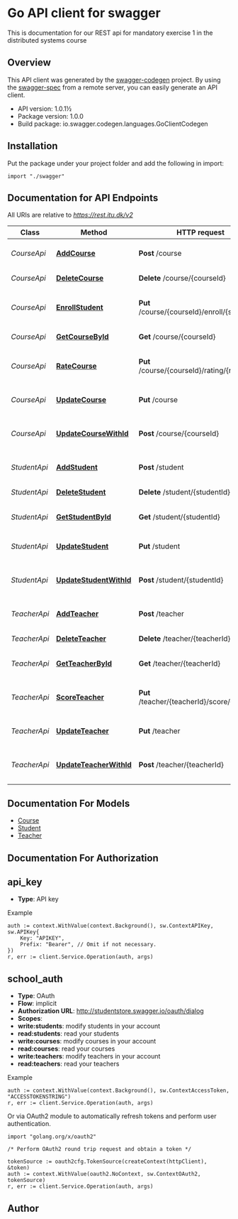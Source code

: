 # Go API client for swagger

This is documentation for our REST api for mandatory exercise 1 in the distributed systems course

## Overview
This API client was generated by the [swagger-codegen](https://github.com/swagger-api/swagger-codegen) project.  By using the [swagger-spec](https://github.com/swagger-api/swagger-spec) from a remote server, you can easily generate an API client.

- API version: 1.0.1½
- Package version: 1.0.0
- Build package: io.swagger.codegen.languages.GoClientCodegen

## Installation
Put the package under your project folder and add the following in import:
```golang
import "./swagger"
```

## Documentation for API Endpoints

All URIs are relative to *https://rest.itu.dk/v2*

Class | Method | HTTP request | Description
------------ | ------------- | ------------- | -------------
*CourseApi* | [**AddCourse**](docs/CourseApi.md#addcourse) | **Post** /course | Add a new course to the store
*CourseApi* | [**DeleteCourse**](docs/CourseApi.md#deletecourse) | **Delete** /course/{courseId} | Deletes a course
*CourseApi* | [**EnrollStudent**](docs/CourseApi.md#enrollstudent) | **Put** /course/{courseId}/enroll/{studentId} | Enroll student to a specific course
*CourseApi* | [**GetCourseById**](docs/CourseApi.md#getcoursebyid) | **Get** /course/{courseId} | Find course by ID
*CourseApi* | [**RateCourse**](docs/CourseApi.md#ratecourse) | **Put** /course/{courseId}/rating/{rating} | Set rating for a specific course
*CourseApi* | [**UpdateCourse**](docs/CourseApi.md#updatecourse) | **Put** /course | Update an existing course
*CourseApi* | [**UpdateCourseWithId**](docs/CourseApi.md#updatecoursewithid) | **Post** /course/{courseId} | Updates a course using specific ID
*StudentApi* | [**AddStudent**](docs/StudentApi.md#addstudent) | **Post** /student | Add a new student to the store
*StudentApi* | [**DeleteStudent**](docs/StudentApi.md#deletestudent) | **Delete** /student/{studentId} | Deletes a student
*StudentApi* | [**GetStudentById**](docs/StudentApi.md#getstudentbyid) | **Get** /student/{studentId} | Find student by ID
*StudentApi* | [**UpdateStudent**](docs/StudentApi.md#updatestudent) | **Put** /student | Update an existing student
*StudentApi* | [**UpdateStudentWithId**](docs/StudentApi.md#updatestudentwithid) | **Post** /student/{studentId} | Updates a student using specific ID
*TeacherApi* | [**AddTeacher**](docs/TeacherApi.md#addteacher) | **Post** /teacher | Add a new teacher to the store
*TeacherApi* | [**DeleteTeacher**](docs/TeacherApi.md#deleteteacher) | **Delete** /teacher/{teacherId} | Deletes a teacher
*TeacherApi* | [**GetTeacherById**](docs/TeacherApi.md#getteacherbyid) | **Get** /teacher/{teacherId} | Find teacher by ID
*TeacherApi* | [**ScoreTeacher**](docs/TeacherApi.md#scoreteacher) | **Put** /teacher/{teacherId}/score/{score} | Set score for a specific teacher
*TeacherApi* | [**UpdateTeacher**](docs/TeacherApi.md#updateteacher) | **Put** /teacher | Update an existing teacher
*TeacherApi* | [**UpdateTeacherWithId**](docs/TeacherApi.md#updateteacherwithid) | **Post** /teacher/{teacherId} | Updates a teacher using specific ID


## Documentation For Models

 - [Course](docs/Course.md)
 - [Student](docs/Student.md)
 - [Teacher](docs/Teacher.md)


## Documentation For Authorization

## api_key
- **Type**: API key 

Example
```golang
auth := context.WithValue(context.Background(), sw.ContextAPIKey, sw.APIKey{
	Key: "APIKEY",
	Prefix: "Bearer", // Omit if not necessary.
})
r, err := client.Service.Operation(auth, args)
```
## school_auth
- **Type**: OAuth
- **Flow**: implicit
- **Authorization URL**: http://studentstore.swagger.io/oauth/dialog
- **Scopes**: 
 - **write:students**: modify students in your account
 - **read:students**: read your students
 - **write:courses**: modify courses in your account
 - **read:courses**: read your courses
 - **write:teachers**: modify teachers in your account
 - **read:teachers**: read your teachers

Example
```golang
auth := context.WithValue(context.Background(), sw.ContextAccessToken, "ACCESSTOKENSTRING")
r, err := client.Service.Operation(auth, args)
```

Or via OAuth2 module to automatically refresh tokens and perform user authentication.
```golang
import "golang.org/x/oauth2"

/* Perform OAuth2 round trip request and obtain a token */

tokenSource := oauth2cfg.TokenSource(createContext(httpClient), &token)
auth := context.WithValue(oauth2.NoContext, sw.ContextOAuth2, tokenSource)
r, err := client.Service.Operation(auth, args)
```

## Author



